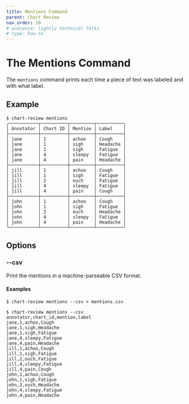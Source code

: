 ```yaml
---
title: Mentions Command
parent: Chart Review
nav_order: 10
# audience: lightly technical folks
# type: how-to
---
```


# The Mentions Command

The `mentions` command prints each time a piece of text was labeled
and with what label.

## Example

```shell
$ chart-review mentions
╭───────────┬──────────┬─────────┬──────────╮
│ Annotator │ Chart ID │ Mention │ Label    │
├───────────┼──────────┼─────────┼──────────┤
│ jane      │ 1        │ achoo   │ Cough    │
│ jane      │ 1        │ sigh    │ Headache │
│ jane      │ 1        │ sigh    │ Fatigue  │
│ jane      │ 4        │ sleepy  │ Fatigue  │
│ jane      │ 4        │ pain    │ Headache │
├───────────┼──────────┼─────────┼──────────┤
│ jill      │ 1        │ achoo   │ Cough    │
│ jill      │ 1        │ sigh    │ Fatigue  │
│ jill      │ 2        │ ouch    │ Fatigue  │
│ jill      │ 4        │ sleepy  │ Fatigue  │
│ jill      │ 4        │ pain    │ Cough    │
├───────────┼──────────┼─────────┼──────────┤
│ john      │ 1        │ achoo   │ Cough    │
│ john      │ 1        │ sigh    │ Fatigue  │
│ john      │ 2        │ ouch    │ Headache │
│ john      │ 4        │ sleepy  │ Fatigue  │
│ john      │ 4        │ pain    │ Headache │
╰───────────┴──────────┴─────────┴──────────╯
```

## Options

### \-\-csv

Print the mentions in a machine-parseable CSV format.

#### Examples
```shell
$ chart-review mentions --csv > mentions.csv
```

```shell
$ chart-review mentions --csv
annotator,chart_id,mention,label
jane,1,achoo,Cough
jane,1,sigh,Headache
jane,1,sigh,Fatigue
jane,4,sleepy,Fatigue
jane,4,pain,Headache
jill,1,achoo,Cough
jill,1,sigh,Fatigue
jill,2,ouch,Fatigue
jill,4,sleepy,Fatigue
jill,4,pain,Cough
john,1,achoo,Cough
john,1,sigh,Fatigue
john,2,ouch,Headache
john,4,sleepy,Fatigue
john,4,pain,Headache
```
